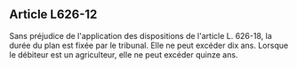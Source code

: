 Article L626-12
----
Sans préjudice de l'application des dispositions de l'article L. 626-18, la
durée du plan est fixée par le tribunal. Elle ne peut excéder dix ans. Lorsque
le débiteur est un agriculteur, elle ne peut excéder quinze ans.
